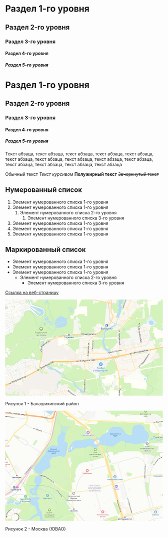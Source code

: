 # Раздел 1-го уровня
## Раздел 2-го уровня
### Раздел 3-го уровня
#### Раздел 4-го уровня
##### Раздел 5-го уровня

# Раздел 1-го уровня
## Раздел 2-го уровня
### Раздел 3-го уровня
#### Раздел 4-го уровня
##### Раздел 5-го уровня

Текст абзаца, текст абзаца, текст абзаца, текст абзаца, текст абзаца, текст абзаца, текст абзаца, текст абзаца, текст абзаца, текст абзаца, текст абзаца, текст абзаца, текст абзаца, текст абзаца

Обычный текст
*Текст курсивом*
**Полужирный текст**
~~Зачеркнутый текст~~


## Нумерованный список

1. Элемент нумерованного списка 1-го уровня 
2. Элемент нумерованного списка 1-го уровня 
    1. Элемент нумерованного списка 2-го уровня
        1. Элемент нумерованного списка 3-го уровня 
3. Элемент нумерованного списка 1-го уровня 
4. Элемент нумерованного списка 1-го уровня 
5. Элемент нумерованного списка 1-го уровня 

## Маркированный список

* Элемент нумерованного списка 1-го уровня 
* Элемент нумерованного списка 1-го уровня 
* Элемент нумерованного списка 1-го уровня 
  * Элемент нумерованного списка 2-го уровня
    * Элемент нумерованного списка 3-го уровня
   
[Ссылка на веб-страницу](https://skillbox.ru/media/ "Всплывающая подсказка")

![текст](pic-01.jpg)

Рисунок 1 - Балашихинский район

![текст](pic-02.jpg)

Рисунок 2 - Москва (ЮВАО)






